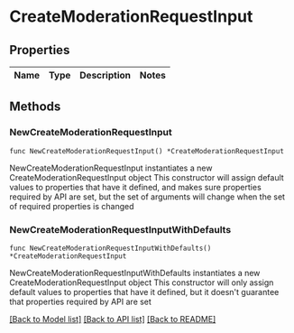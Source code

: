# CreateModerationRequestInput

## Properties

Name | Type | Description | Notes
------------ | ------------- | ------------- | -------------

## Methods

### NewCreateModerationRequestInput

`func NewCreateModerationRequestInput() *CreateModerationRequestInput`

NewCreateModerationRequestInput instantiates a new CreateModerationRequestInput object
This constructor will assign default values to properties that have it defined,
and makes sure properties required by API are set, but the set of arguments
will change when the set of required properties is changed

### NewCreateModerationRequestInputWithDefaults

`func NewCreateModerationRequestInputWithDefaults() *CreateModerationRequestInput`

NewCreateModerationRequestInputWithDefaults instantiates a new CreateModerationRequestInput object
This constructor will only assign default values to properties that have it defined,
but it doesn't guarantee that properties required by API are set


[[Back to Model list]](../README.md#documentation-for-models) [[Back to API list]](../README.md#documentation-for-api-endpoints) [[Back to README]](../README.md)


